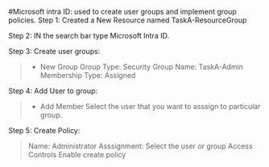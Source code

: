 #Microsoft intra ID: used to create user groups and implement group policies.
Step 1: Created a New Resource named TaskA-ResourceGroup  

Step 2:  IN the search bar type Microsoft Intra ID.  

Step 3: Create user groups:
> + New Group
>   Group Type: Security
>   Group Name: TaskA-Admin
>   Membership Type: Assigned

Step 4: Add User to group:  
> + Add Member
>   Select the user that you want to asssign to particular group.

Step 5: Create Policy:  
> Name: Administrator
> Asssignment: Select the user or group
> Access Controls
> Enable create policy
